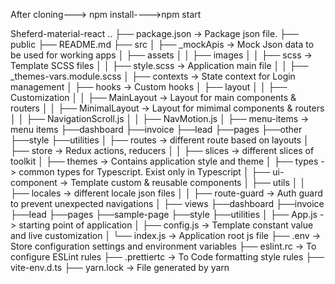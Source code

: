 After cloning---> npm install---->npm start


Sheferd-material-react
..
├── package.json           -> Package json file.
├── public
├── README.md
├── src
│   ├── _mockApis          -> Mock Json data to be used for working apps
│   ├── assets
│   │   ├── images
│   │   ├── scss           -> Template SCSS files
│   │       ├── style.scss -> Application main file
│   │       ├── _themes-vars.module.scss
│   ├── contexts           -> State context for Login management
│   ├── hooks              -> Custom hooks
│   ├── layout
│   │   ├── Customization 
│   │   ├── MainLayout     -> Layout for main components & routers
│   │   ├── MinimalLayout  -> Layout for mimimal components & routers
│   │   ├── NavigationScroll.js
│   │   ├── NavMotion.js
│   ├── menu-items         -> menu items
        ├──dashboard
        ├──invoice
        ├──lead
        ├──pages
        ├──other
        ├──style
        ├──utilities
│   ├── routes             -> different route based on layouts
│   ├── store              -> Redux actions, reducers
│   │   ├── slices         -> different slices of toolkit
│   ├── themes             -> Contains application style and theme
│   ├── types              -> common types for Typescript. Exist only in Typescript
│   ├── ui-component       -> Template custom & reusable components
│   ├── utils
│   │   ├── locales        -> different locale json files
│   │   ├── route-guard    -> Auth guard to prevent unexpected navigations
│   ├── views
        ├──dashboard
        ├──invoice
        ├──lead
        ├──pages
        ├──sample-page
        ├──style
        ├──utilities
│   ├── App.js             -> starting point of application
│   ├── config.js          -> Template constant value and live customization
│   └── index.js           -> Application root js file
├── .env                   -> Store configuration settings and environment variables
├── eslint.rc              -> To configure ESLint rules 
├── .prettiertc            -> To Code formatting style rules
├── vite-env.d.ts
├── yarn.lock              -> File generated by yarn
